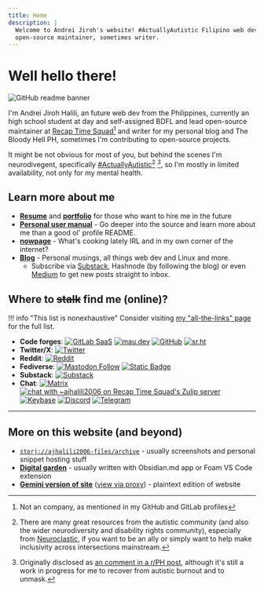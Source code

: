 ```yaml
---
title: Home
description: |
  Welcome to Andrei Jiroh's website! #ActuallyAutistic Filipino web dev,
  open-source maintainer, sometimes writer.
---
```


# Well hello there!

![GitHub readme banner](https://github.com/ajhalili2006/ajhalili2006/raw/83d1552339fec8d91eadcab0289d43b6a9ef775c/static/readme-banner-2022.png)

I'm Andrei Jiroh Halili, an future web dev from the Philippines, currently an high school student at day and self-assigned BDFL
and lead open-source maintainer at [Recap Time Squad](https://recaptime.eu.org)[^1]
and writer for my personal blog and The Bloody Hell PH,
sometimes I'm contributing to open-source projects.

It might be not obvious for most of you, but behind the scenes I'm neurodivegent,
specifically [#ActuallyAutistic](https://anagora.org/actuallyautistic)[^2] [^3], so I'm mostly in limited availability,
not only for my mental health.

## Learn more about me

* [**Resume**](./user-manual/resume.md) and [**portfolio**](./portfolio/index.md) for those who want to hire me in the future
* [**Personal user manual**](./user-manual/index.md) - Go deeper into the source and
learn more about me than a good ol' profile README.
* [**nowpage**](./now.md) - What's cooking lately IRL and in my own corner of the internet?
* [**Blog**](https://blog.andreijiroh.eu.org) - Personal musings, all things web dev and Linux and more.
    * Subscribe via [Substack](https://ajhalili2006.substack.com/subscribe), Hashnode (by following the blog) or even [Medium](https://ajhalili2006.medium.com/subscribe) to get new posts straight to inbox.

## Where to ~~stalk~~ find me (online)?

!!! info "This list is nonexhaustive"
    Consider visiting [my "all-the-links" page](https://ajhalili2006.start.page) for the full list.

* **Code forges**: [![GitLab SaaS](https://img.shields.io/badge/%40ajhalili2006%40gitlab.com-6E49CB?&style=flat-square&logo=gitlab)](https://gitlab.com/ajhalili2006)
[![mau.dev](https://img.shields.io/badge/%40ajhalili2006%40mau.dev-6E49CB?&style=flat-square&logo=gitlab)](https://mau.dev/ajhalili2006)
[![GitHub](https://img.shields.io/github/followers/ajhalili2006?label=%40ajhalili2006%40github.com&logo=github&style=flat-square)](https://github.com/ajhalili2006)
[![sr.ht](https://img.shields.io/badge/sr.ht-~ajhalili2006-black?style=flat-square)](https://sr.ht/~ajhalili2006)
* **Twitter/X**: [![Twitter](https://img.shields.io/twitter/follow/ajhalili2006?color=blue&label=%40ajhalili2006%40twitter.com&logo=twitter&style=flat-square)](https://twitter.com/ajhalili2006)
* **Reddit**: [![Reddit](https://img.shields.io/reddit/user-karma/combined/andreihalili?label=andreihalili&logo=reddit&style=flat-square)](https://reddit.com/user/andreihalili)
* **Fediverse**: [![Mastodon Follow](https://img.shields.io/mastodon/follow/108807402634952369?color=blue&domain=https%3A%2F%2Ftilde.zone&label=%40ajhalili2006%40tilde.zone&logo=mastodon&style=flat-square)](https://tilde.zone/@ajhalili2006)
[![Static Badge](https://img.shields.io/badge/%40JirohsMind%40the.usualsuspects.lol-blue?style=flat-square&logo=fediverse)](https://the.usualsuspects.lol/@JirohsMind)
* **Substack**: [![Substack](https://img.shields.io/badge/%40ajhalili2006%20on%20substack-FF6719?style=flat-square&logo=substack&logoColor=white)](https://substack.com/@ajhalili2006)
* **Chat**: [![Matrix](https://img.shields.io/badge/%40ajhalili2006:envs.net-black?&style=flat-square&logo=matrix&logoColor=white)](https://matrix.to/#/@ajhalili2006:envs.net)
[![chat with ~ajhalili2006 on Recap Time Squad's Zulip server](https://img.shields.io/badge/zulip%20chat-%23ajhalili2006%3Arecaptime--dev.zulipchat.com-blue?style=flat-square&logo=zulip)](https://recaptime-dev.zulipchat.com/#narrow/stream/405458-ajhalili2006)
[![Keybase](https://img.shields.io/badge/ajhalili2006-grey?&style=flat-square&logo=keybase&logoColor=white)](https://keybase.io/ajhalili2006)
[![Discord](https://img.shields.io/badge/Discord%20server-5539cc?&style=flat-square&logo=discord&logoColor=white)](https://discord.gg/kf5nz4X)
[![Telegram](https://img.shields.io/badge/Telegram-grey?&style=flat-square&logo=telegram&logoColor=white)](https://telegram.dog/ajhalili2006)

---

## More on this website (and beyond)

* [`storj://ajhalili2006-files/archive`](https://static.rtdevcdn.net.eu.org/ajhalili2006/) - usually screenshots and personal snippet hosting stuff
* [**Digital garden**](https://anagora.org/@ajhalili2006) - usually written with Obsidian.md app or Foam VS Code extension
* [**Gemini version of site**](gemini://gemini.andreijiroh.eu.org) ([view via proxy](https://gp.p.psf.lt/gemini/gemini.andreijiroh.eu.org)) - plaintext edition of website

[^1]: Not an company, as mentioned in my GitHub and GitLab profiles
[^2]: There are many great resources from the autistic community (and also the wider neurodiversity and disability rights community), especially from [Neuroclastic](https://neuroclastic.com/autism-101-resources-from-the-autistic-community/), if you want to be an ally or simply want to help make inclusivity across intersections mainstream.
[^3]: Originally disclosed as [an comment in a r/PH post](https://www.reddit.com/r/Philippines/comments/1117266/comment/j8dgv95/?context=3), although
it's still a work in progress for me to recover from autistic burnout and to unmask.
